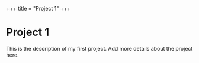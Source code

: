 +++
title = "Project 1"
+++

# Project 1

This is the description of my first project. Add more details about the project here.
